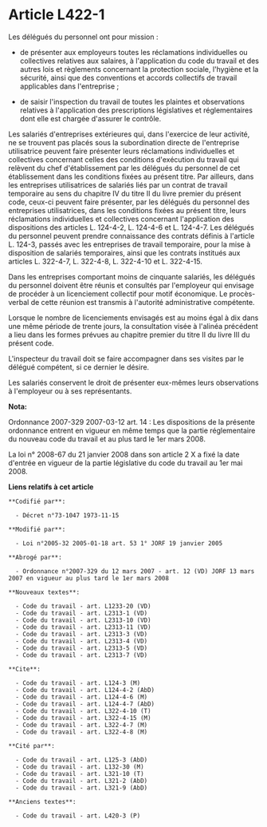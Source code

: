 # Article L422-1

Les délégués du personnel ont pour mission :

- de présenter aux employeurs toutes les réclamations individuelles ou collectives relatives aux salaires, à l'application du
code du travail et des autres lois et règlements concernant la protection sociale, l'hygiène et la sécurité, ainsi que des
conventions et accords collectifs de travail applicables dans l'entreprise ;

- de saisir l'inspection du travail de toutes les plaintes et observations relatives à l'application des prescriptions
législatives et réglementaires dont elle est chargée d'assurer le contrôle.

Les salariés d'entreprises extérieures qui, dans l'exercice de leur activité, ne se trouvent pas placés sous la subordination
directe de l'entreprise utilisatrice peuvent faire présenter leurs réclamations individuelles et collectives concernant
celles des conditions d'exécution du travail qui relèvent du chef d'établissement par les délégués du personnel de cet
établissement dans les conditions fixées au présent titre. Par ailleurs, dans les entreprises utilisatrices de salariés liés
par un contrat de travail temporaire au sens du chapitre IV du titre II du livre premier du présent code, ceux-ci peuvent
faire présenter, par les délégués du personnel des entreprises utilisatrices, dans les conditions fixées au présent titre,
leurs réclamations individuelles et collectives concernant l'application des dispositions des articles L. 124-4-2, L. 124-4-6
et L. 124-4-7. Les délégués du personnel peuvent prendre connaissance des contrats définis à l'article L. 124-3, passés avec
les entreprises de travail temporaire, pour la mise à disposition de salariés temporaires, ainsi que les contrats institués
aux articles L. 322-4-7, L. 322-4-8, L. 322-4-10 et L. 322-4-15.

Dans les entreprises comportant moins de cinquante salariés, les délégués du personnel doivent être réunis et consultés par
l'employeur qui envisage de procéder à un licenciement collectif pour motif économique. Le procès-verbal de cette réunion est
transmis à l'autorité administrative compétente.

Lorsque le nombre de licenciements envisagés est au moins égal à dix dans une même période de trente jours, la consultation
visée à l'alinéa précédent a lieu dans les formes prévues au chapitre premier du titre II du livre III du présent code.

L'inspecteur du travail doit se faire accompagner dans ses visites par le délégué compétent, si ce dernier le désire.

Les salariés conservent le droit de présenter eux-mêmes leurs observations à l'employeur ou à ses représentants.

**Nota:**

Ordonnance 2007-329 2007-03-12 art. 14 : Les dispositions de la présente ordonnance entrent en vigueur en même temps que la
partie réglementaire du nouveau code du travail et au plus tard le 1er mars 2008.

La loi n° 2008-67 du 21 janvier 2008 dans son article 2 X a fixé la date d'entrée en vigueur de la partie législative du code
du travail au 1er mai 2008.

**Liens relatifs à cet article**

	**Codifié par**:

	  - Décret n°73-1047 1973-11-15

	**Modifié par**:

	  - Loi n°2005-32 2005-01-18 art. 53 1° JORF 19 janvier 2005

	**Abrogé par**:

	  - Ordonnance n°2007-329 du 12 mars 2007 - art. 12 (VD) JORF 13 mars 2007 en vigueur au plus tard le 1er mars 2008

	**Nouveaux textes**:

	  - Code du travail - art. L1233-20 (VD)
	  - Code du travail - art. L2313-1 (VD)
	  - Code du travail - art. L2313-10 (VD)
	  - Code du travail - art. L2313-11 (VD)
	  - Code du travail - art. L2313-3 (VD)
	  - Code du travail - art. L2313-4 (VD)
	  - Code du travail - art. L2313-5 (VD)
	  - Code du travail - art. L2313-7 (VD)

	**Cite**:

	  - Code du travail - art. L124-3 (M)
	  - Code du travail - art. L124-4-2 (AbD)
	  - Code du travail - art. L124-4-6 (M)
	  - Code du travail - art. L124-4-7 (AbD)
	  - Code du travail - art. L322-4-10 (T)
	  - Code du travail - art. L322-4-15 (M)
	  - Code du travail - art. L322-4-7 (M)
	  - Code du travail - art. L322-4-8 (M)

	**Cité par**:

	  - Code du travail - art. L125-3 (AbD)
	  - Code du travail - art. L132-30 (M)
	  - Code du travail - art. L321-10 (T)
	  - Code du travail - art. L321-2 (AbD)
	  - Code du travail - art. L321-9 (AbD)

	**Anciens textes**:

	  - Code du travail - art. L420-3 (P)
